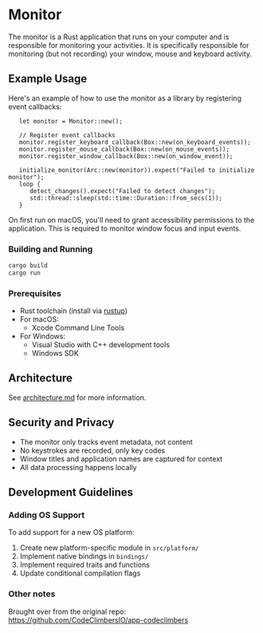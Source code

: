 # Monitor

The monitor is a Rust application that runs on your computer and is responsible for monitoring your activities. It is specifically responsible for monitoring (but not recording) your window, mouse and keyboard activity.


## Example Usage
Here's an example of how to use the monitor as a library by registering event callbacks:

```
   let monitor = Monitor::new();

   // Register event callbacks
   monitor.register_keyboard_callback(Box::new(on_keyboard_events));
   monitor.register_mouse_callback(Box::new(on_mouse_events));
   monitor.register_window_callback(Box::new(on_window_event));

   initialize_monitor(Arc::new(monitor)).expect("Failed to initialize monitor");
   loop {
      detect_changes().expect("Failed to detect changes");
      std::thread::sleep(std::time::Duration::from_secs(1));
   }
```

On first run on macOS, you'll need to grant accessibility permissions to the application. This is required to monitor window focus and input events.

### Building and Running
   ```bash
   cargo build
   cargo run
   ```

### Prerequisites

- Rust toolchain (install via [rustup](https://rustup.rs/))
- For macOS:
  - Xcode Command Line Tools
- For Windows:
  - Visual Studio with C++ development tools
  - Windows SDK

## Architecture
See [architecture.md](architecture.md) for more information.

## Security and Privacy

- The monitor only tracks event metadata, not content
- No keystrokes are recorded, only key codes
- Window titles and application names are captured for context
- All data processing happens locally

## Development Guidelines

### Adding OS Support

To add support for a new OS platform:

1. Create new platform-specific module in `src/platform/`
2. Implement native bindings in `bindings/`
3. Implement required traits and functions
4. Update conditional compilation flags


### Other notes
Brought over from the original repo: https://github.com/CodeClimbersIO/app-codeclimbers